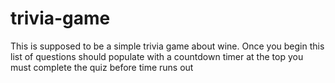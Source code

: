 # trivia-game
This is supposed to be a simple trivia game about wine. 
Once you begin this list of questions should populate with a countdown timer at the top
you must complete the quiz before time runs out